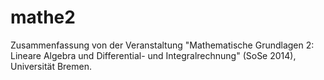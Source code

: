 mathe2
======

Zusammenfassung von der Veranstaltung "Mathematische Grundlagen 2: Lineare Algebra und Differential- und Integralrechnung" (SoSe 2014), Universität Bremen.
